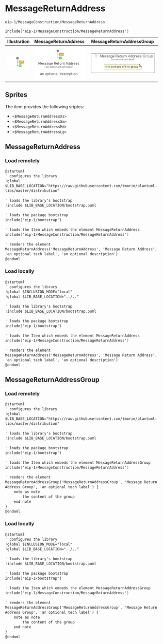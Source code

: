 # MessageReturnAddress


```text
eip-1/MessageConstruction/MessageReturnAddress
```

```text
include('eip-1/MessageConstruction/MessageReturnAddress')
```



| Illustration | MessageReturnAddress | MessageReturnAddressGroup |
| :---: | :---: | :---: |
| ![illustration for Illustration](../../eip-1/MessageConstruction/MessageReturnAddress.png) | ![illustration for MessageReturnAddress](../../eip-1/MessageConstruction/MessageReturnAddress.Local.png) | ![illustration for MessageReturnAddressGroup](../../eip-1/MessageConstruction/MessageReturnAddressGroup.Local.png) |



## Sprites
The item provides the following sriptes:

- `<$MessageReturnAddressXs>`
- `<$MessageReturnAddressSm>`
- `<$MessageReturnAddressMd>`
- `<$MessageReturnAddressLg>`





## MessageReturnAddress

### Load remotely
```plantuml
@startuml
' configures the library
!global $LIB_BASE_LOCATION="https://raw.githubusercontent.com/tmorin/plantuml-libs/master/distribution"

' loads the library's bootstrap
!include $LIB_BASE_LOCATION/bootstrap.puml

' loads the package bootstrap
include('eip-1/bootstrap')

' loads the Item which embeds the element MessageReturnAddress
include('eip-1/MessageConstruction/MessageReturnAddress')

' renders the element
MessageReturnAddress('MessageReturnAddress', 'Message Return Address', 'an optional tech label', 'an optional description')
@enduml
```

### Load locally
```plantuml
@startuml
' configures the library
!global $INCLUSION_MODE="local"
!global $LIB_BASE_LOCATION="../.."

' loads the library's bootstrap
!include $LIB_BASE_LOCATION/bootstrap.puml

' loads the package bootstrap
include('eip-1/bootstrap')

' loads the Item which embeds the element MessageReturnAddress
include('eip-1/MessageConstruction/MessageReturnAddress')

' renders the element
MessageReturnAddress('MessageReturnAddress', 'Message Return Address', 'an optional tech label', 'an optional description')
@enduml
```

## MessageReturnAddressGroup

### Load remotely
```plantuml
@startuml
' configures the library
!global $LIB_BASE_LOCATION="https://raw.githubusercontent.com/tmorin/plantuml-libs/master/distribution"

' loads the library's bootstrap
!include $LIB_BASE_LOCATION/bootstrap.puml

' loads the package bootstrap
include('eip-1/bootstrap')

' loads the Item which embeds the element MessageReturnAddressGroup
include('eip-1/MessageConstruction/MessageReturnAddress')

' renders the element
MessageReturnAddressGroup('MessageReturnAddressGroup', 'Message Return Address Group', 'an optional tech label') {
    note as note
        the content of the group
    end note
}
@enduml
```

### Load locally
```plantuml
@startuml
' configures the library
!global $INCLUSION_MODE="local"
!global $LIB_BASE_LOCATION="../.."

' loads the library's bootstrap
!include $LIB_BASE_LOCATION/bootstrap.puml

' loads the package bootstrap
include('eip-1/bootstrap')

' loads the Item which embeds the element MessageReturnAddressGroup
include('eip-1/MessageConstruction/MessageReturnAddress')

' renders the element
MessageReturnAddressGroup('MessageReturnAddressGroup', 'Message Return Address Group', 'an optional tech label') {
    note as note
        the content of the group
    end note
}
@enduml
```

